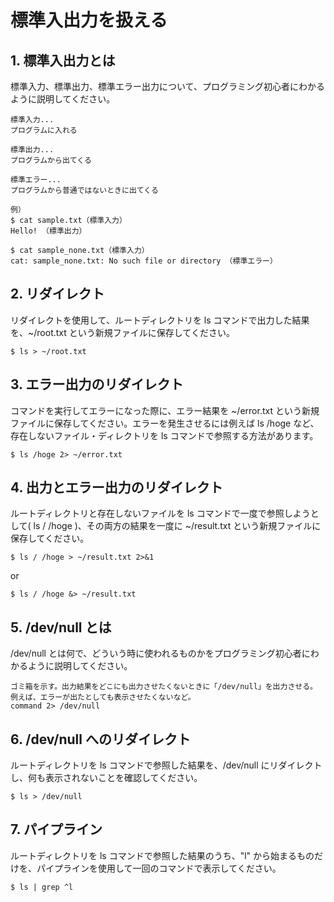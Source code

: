 # 標準入出力を扱える

## 1. 標準入出力とは

標準入力、標準出力、標準エラー出力について、プログラミング初心者にわかるように説明してください。

```
標準入力...
プログラムに入れる
```
```
標準出力...
プログラムから出てくる
```
```
標準エラー...
プログラムから普通ではないときに出てくる
```
```
例）
$ cat sample.txt（標準入力）
Hello! （標準出力）

$ cat sample_none.txt（標準入力）
cat: sample_none.txt: No such file or directory （標準エラー）
```

## 2. リダイレクト

リダイレクトを使用して、ルートディレクトリを ls コマンドで出力した結果を、~/root.txt という新規ファイルに保存してください。
```shell
$ ls > ~/root.txt
```

## 3. エラー出力のリダイレクト

コマンドを実行してエラーになった際に、エラー結果を ~/error.txt という新規ファイルに保存してください。エラーを発生させるには例えば ls /hoge など、存在しないファイル・ディレクトリを ls コマンドで参照する方法があります。
```shell
$ ls /hoge 2> ~/error.txt
```

## 4. 出力とエラー出力のリダイレクト

ルートディレクトリと存在しないファイルを ls コマンドで一度で参照しようとして( ls / /hoge )、その両方の結果を一度に ~/result.txt という新規ファイルに保存してください。
```shell
$ ls / /hoge > ~/result.txt 2>&1
```
or
```shell
$ ls / /hoge &> ~/result.txt
```

## 5. /dev/null とは

/dev/null とは何で、どういう時に使われるものかをプログラミング初心者にわかるように説明してください。
```
ゴミ箱を示す。出力結果をどこにも出力させたくないときに「/dev/null」を出力させる。
例えば、エラーが出たとしても表示させたくないなど。
command 2> /dev/null
```

## 6. /dev/null へのリダイレクト

ルートディレクトリを ls コマンドで参照した結果を、/dev/null にリダイレクトし、何も表示されないことを確認してください。
```shell
$ ls > /dev/null
```
## 7. パイプライン

ルートディレクトリを ls コマンドで参照した結果のうち、"l" から始まるものだけを、パイプラインを使用して一回のコマンドで表示してください。
```shell
$ ls | grep ^l
```
